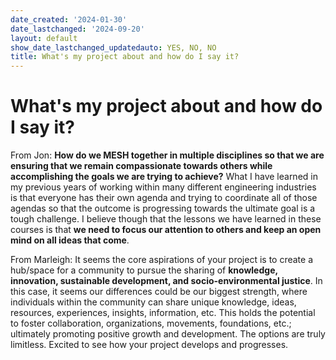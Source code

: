 ```yaml
---
date_created: '2024-01-30'
date_lastchanged: '2024-09-20'
layout: default
show_date_lastchanged_updatedauto: YES, NO, NO
title: What's my project about and how do I say it?
---
```


# What's my project about and how do I say it?

From Jon: **How do we MESH together in multiple disciplines so that we are ensuring that we remain compassionate towards others while accomplishing the goals we are trying to achieve?**  What I have learned in my previous years of working within many different engineering industries is that everyone has their own agenda and trying to coordinate all of those agendas so that the outcome is progressing towards the ultimate goal is a tough challenge.   I believe though that the lessons we have learned in these courses is that **we need to focus our attention to others and keep an open mind on all ideas that come**. 


From Marleigh: It seems the core aspirations of your project is to create a hub/space for a community to pursue the sharing of **knowledge, innovation, sustainable development, and socio-environmental justice**. In this case, it seems our differences could be our biggest strength, where individuals within the community can share unique knowledge, ideas, resources, experiences, insights, information, etc. This holds the potential to foster collaboration, organizations, movements, foundations, etc.; ultimately promoting positive growth and development. The options are truly limitless. Excited to see how your project develops and progresses. 